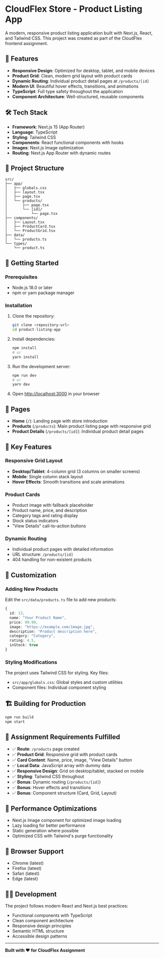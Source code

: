 # CloudFlex Store - Product Listing App

A modern, responsive product listing application built with Next.js, React, and Tailwind CSS. This project was created as part of the CloudFlex frontend assignment.

## 🚀 Features

- **Responsive Design**: Optimized for desktop, tablet, and mobile devices
- **Product Grid**: Clean, modern grid layout with product cards
- **Dynamic Routing**: Individual product detail pages at `/products/[id]`
- **Modern UI**: Beautiful hover effects, transitions, and animations
- **TypeScript**: Full type safety throughout the application
- **Component Architecture**: Well-structured, reusable components

## 🛠️ Tech Stack

- **Framework**: Next.js 15 (App Router)
- **Language**: TypeScript
- **Styling**: Tailwind CSS
- **Components**: React functional components with hooks
- **Images**: Next.js Image optimization
- **Routing**: Next.js App Router with dynamic routes

## 📁 Project Structure

```
src/
├── app/
│   ├── globals.css
│   ├── layout.tsx
│   ├── page.tsx
│   └── products/
│       ├── page.tsx
│       └── [id]/
│           └── page.tsx
├── components/
│   ├── Layout.tsx
│   ├── ProductCard.tsx
│   └── ProductGrid.tsx
├── data/
│   └── products.ts
└── types/
    └── product.ts
```

## 🚦 Getting Started

### Prerequisites

- Node.js 18.0 or later
- npm or yarn package manager

### Installation

1. Clone the repository:
   ```bash
   git clone <repository-url>
   cd product-listing-app
   ```

2. Install dependencies:
   ```bash
   npm install
   # or
   yarn install
   ```

3. Run the development server:
   ```bash
   npm run dev
   # or
   yarn dev
   ```

4. Open [http://localhost:3000](http://localhost:3000) in your browser

## 📱 Pages

- **Home** (`/`): Landing page with store introduction
- **Products** (`/products`): Main product listing page with responsive grid
- **Product Details** (`/products/[id]`): Individual product detail pages

## 🎨 Key Features

### Responsive Grid Layout
- **Desktop/Tablet**: 4-column grid (3 columns on smaller screens)
- **Mobile**: Single column stack layout
- **Hover Effects**: Smooth transitions and scale animations

### Product Cards
- Product image with fallback placeholder
- Product name, price, and description
- Category tags and rating display
- Stock status indicators
- "View Details" call-to-action buttons

### Dynamic Routing
- Individual product pages with detailed information
- URL structure: `/products/[id]`
- 404 handling for non-existent products

## 🔧 Customization

### Adding New Products

Edit the `src/data/products.ts` file to add new products:

```typescript
{
  id: 13,
  name: "Your Product Name",
  price: 99.99,
  image: "https://example.com/image.jpg",
  description: "Product description here",
  category: "Category",
  rating: 4.5,
  inStock: true
}
```

### Styling Modifications

The project uses Tailwind CSS for styling. Key files:
- `src/app/globals.css`: Global styles and custom utilities
- Component files: Individual component styling

## 🏗️ Building for Production

```bash
npm run build
npm start
```

## 📝 Assignment Requirements Fulfilled

- ✅ **Route**: `/products` page created
- ✅ **Product Grid**: Responsive grid with product cards
- ✅ **Card Content**: Name, price, image, "View Details" button
- ✅ **Local Data**: JavaScript array with dummy data
- ✅ **Responsive Design**: Grid on desktop/tablet, stacked on mobile
- ✅ **Styling**: Tailwind CSS throughout
- ✅ **Bonus**: Dynamic routing (`/products/[id]`)
- ✅ **Bonus**: Hover effects and transitions
- ✅ **Bonus**: Component structure (Card, Grid, Layout)

## 🎯 Performance Optimizations

- Next.js Image component for optimized image loading
- Lazy loading for better performance
- Static generation where possible
- Optimized CSS with Tailwind's purge functionality

## 📱 Browser Support

- Chrome (latest)
- Firefox (latest)
- Safari (latest)
- Edge (latest)

## 👨‍💻 Development

The project follows modern React and Next.js best practices:
- Functional components with TypeScript
- Clean component architecture
- Responsive design principles
- Semantic HTML structure
- Accessible design patterns

---

**Built with ❤️ for CloudFlex Assignment**
